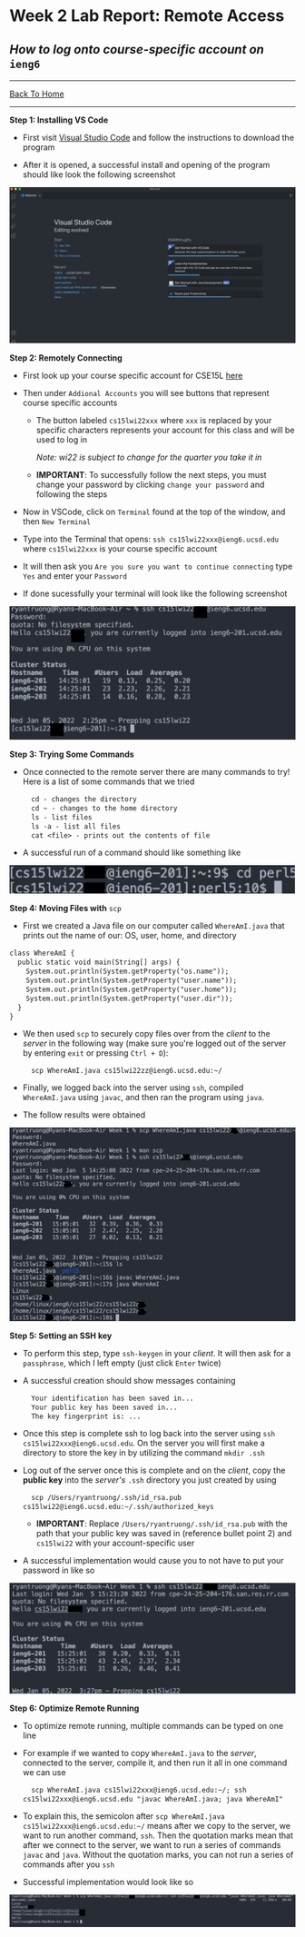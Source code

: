 # Week 2 Lab Report: Remote Access
## *How to log onto course-specific account on* `ieng6`
---

[Back To Home](https://ryan-truong.github.io/cse15l-lab-reports/)

---


**Step 1: Installing VS Code**

* First visit [Visual Studio Code](https://code.visualstudio.com/) and follow the instructions to download the program


* After it is opened, a successful install and opening of the program should like look the following screenshot

![Image](vscode_example.png)

**Step 2: Remotely Connecting**
* First look up your course specific account for CSE15L [here](https://sdacs.ucsd.edu/~icc/index.php)


* Then under `Addional Accounts` you will see buttons that represent course specific accounts

    * The button labeled `cs15lwi22xxx` where `xxx` is replaced by your specific characters represents your account for this class and will be used to log in
    
        *Note: wi22 is subject to change for the quarter you take it in*
    
    * **IMPORTANT**: To successfully follow the next steps, you must change your password by clicking `change your password` and following the steps

* Now in VSCode, click on `Terminal` found at the top of the window, and then `New Terminal`


* Type into the Terminal that opens: `ssh cs15lwi22xxx@ieng6.ucsd.edu` where `cs15lwi22xxx` is your course specific account


* It will then ask you `Are you sure you want to continue connecting` type `Yes` and enter your `Password`


* If done sucessfully your terminal will look like the following screenshot

![Image](ssh_example.png)


**Step 3: Trying Some Commands**

* Once connected to the remote server there are many commands to try! Here is a list of some commands that we tried

        cd - changes the directory
        cd ~ - changes to the home directory
        ls - list files
        ls -a - list all files
        cat <file> - prints out the contents of file

* A successful run of a command should like something like

![Image](commands_example.png)

**Step 4: Moving Files with** `scp`
* First we created a Java file on our computer called `WhereAmI.java` that prints out the name of our: OS, user, home, and directory

````
class WhereAmI {
  public static void main(String[] args) {
    System.out.println(System.getProperty("os.name"));
    System.out.println(System.getProperty("user.name"));
    System.out.println(System.getProperty("user.home"));
    System.out.println(System.getProperty("user.dir"));
  }
}

````
* We then used `scp` to securely copy files over from the *client* to the *server* in the following way (make sure you're logged out of the server by entering `exit` or pressing `Ctrl + D`):
        
        scp WhereAmI.java cs15lwi22zz@ieng6.ucsd.edu:~/

* Finally, we logged back into the server using `ssh`, compiled `WhereAmI.java` using `javac`, and then ran the program using `java`.


* The follow results were obtained

![Image](scp_example.png)


**Step 5: Setting an SSH key**
* To perform this step, type `ssh-keygen` in your *client*. It will then ask for a `passphrase`, which I left empty (just click `Enter` twice)


* A successful creation should show messages containing 
        
        Your identification has been saved in...
        Your public key has been saved in...
        The key fingerprint is: ...
* Once this step is complete ssh to log back into the server using `ssh cs15lwi22xxx@ieng6.ucsd.edu`. On the server you will first make a directory to store the key in by utilizing the command `mkdir .ssh`


* Log out of the server once this is complete and on the *client*, copy the **public key** into the *server's* `.ssh` directory you just created by using

        scp /Users/ryantruong/.ssh/id_rsa.pub cs15lwi22@ieng6.ucsd.edu:~/.ssh/authorized_keys

   * **IMPORTANT**: Replace `/Users/ryantruong/.ssh/id_rsa.pub` with the path that your public key was saved in (reference bullet point 2) and `cs15lwi22` with your account-specific user


* A successful implementation would cause you to not have to put your password in like so

![Image](sshkeygen_example.png)


**Step 6: Optimize Remote Running**
* To optimize remote running, multiple commands can be typed on one line


* For example if we wanted to copy `WhereAmI.java` to the *server*, connected to the server, compile it, and then run it all in one command we can use 

        scp WhereAmI.java cs15lwi22xxx@ieng6.ucsd.edu:~/; ssh cs15lwi22xxx@ieng6.ucsd.edu "javac WhereAmI.java; java WhereAmI"

* To explain this, the semicolon after `scp WhereAmI.java cs15lwi22xxx@ieng6.ucsd.edu:~/` means after we copy to the server, we want to run another command, `ssh`. Then the quotation marks mean that after we connect to the server, we want to run a series of commands `javac` and `java`. Without the quotation marks, you can not run a series of commands after you `ssh`


* Successful implementation would look like so

![Image](optimize_example.png)
